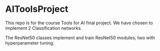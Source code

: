 # AIToolsProject
This repo is for the course Tools for AI final project. We have chosen to implement 2 Classification networks.

The ResNet50 classes implement and train ResNet50 modules, two with hyperparameter tuning.